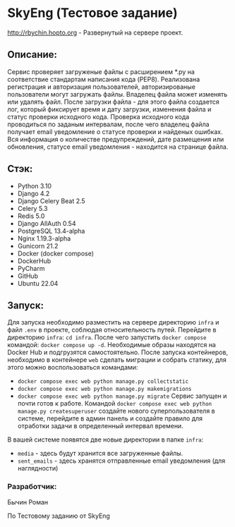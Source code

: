 # SkyEng (Тестовое задание)

http://rbychin.hopto.org - Развернутый на сервере проект.

## Описание:
Сервис проверяет загруженые файлы с расширением *.py на соответствие стандартам написания кода (PEP8).
Реализована регистрация и авторизация пользователей, авторизированые пользователи могут загружать файлы. Владелец файла может изменять или удалять файл.
После загрузки файла - для этого файла создается лог, который фиксирует время и дату загрузки, изменения файла и статус проверки исходного кода.
Проверка исходного кода проводиться по заданым интервалам, после чего владелец файла получает email уведомление о статусе проверки и найденых ошибках.
Вся информация о количестве предупреждений, дате размещения или обновления, статусе email уведомления - находится на странице файла.

## Стэк:

 - Python 3.10 
 - Django 4.2 
 - Django Celery Beat 2.5 
 - Celery 5.3 
 - Redis 5.0
 - Django AllAuth 0.54 
 - PostgreSQL 13.4-alpha
 - Nginx 1.19.3-alpha
 - Gunicorn 21.2
 - Docker (docker compose) 
 - DockerHub
 - PyCharm 
 - GitHub 
 - Ubuntu 22.04

## Запуск:
Для запуска необходимо разместить на сервере директорию `infra` и файл `.env` в проекте, соблюдая относительность путей.
Перейдите в директорию `infra`: `cd infra`.
После чего запустить `docker compose` командой: `docker compose up -d`.
Необходимые образы находятся на Docker Hub и подгрузятся самостоятельно.
После запуска контейнеров, необходимо в контейнере `web` сделать миграции и собрать статику, для этого можно воспользоваться командами:
- `docker compose exec web python manage.py collectstatic`
- `docker compose exec web python manage.py makemigrations`
- `docker compose exec web python manage.py migrate`
Сервис запущен и почти готов к работе.
Командой `docker compose exec web python manage.py createsuperuser` создайте нового суперпользователя в системе, перейдите в админ панель и создайте правило для отработки задачи в определенный интервал времени.

В вашей системе появятся две новые директории в папке `infra`:
- `media` - здесь будут хранится все загруженные файлы.
- `sent_emails` - здесь хранятся отправленные email уведомления (для наглядности)

### Разработчик:
Бычин Роман

По Тестовому заданию от SkyEng
